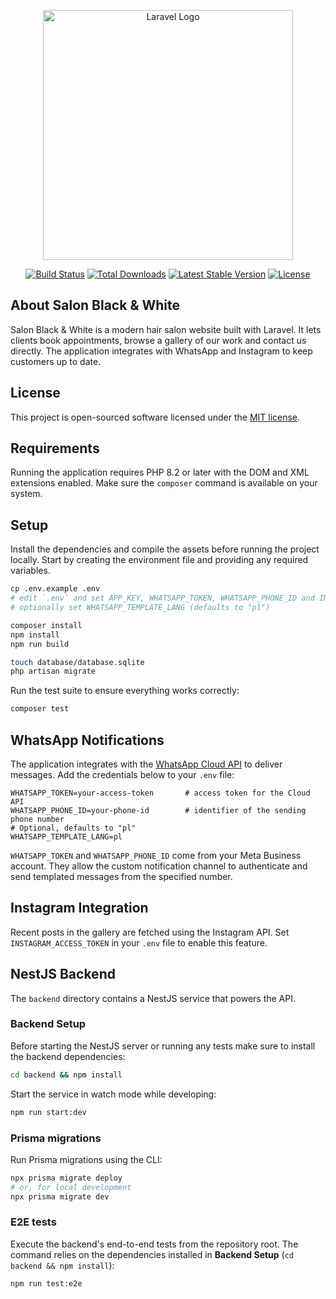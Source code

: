 <p align="center"><a href="https://laravel.com" target="_blank"><img src="https://raw.githubusercontent.com/laravel/art/master/logo-lockup/5%20SVG/2%20CMYK/1%20Full%20Color/laravel-logolockup-cmyk-red.svg" width="400" alt="Laravel Logo"></a></p>

<p align="center">
<a href="https://github.com/laravel/framework/actions"><img src="https://github.com/laravel/framework/workflows/tests/badge.svg" alt="Build Status"></a>
<a href="https://packagist.org/packages/laravel/framework"><img src="https://img.shields.io/packagist/dt/laravel/framework" alt="Total Downloads"></a>
<a href="https://packagist.org/packages/laravel/framework"><img src="https://img.shields.io/packagist/v/laravel/framework" alt="Latest Stable Version"></a>
<a href="https://packagist.org/packages/laravel/framework"><img src="https://img.shields.io/packagist/l/laravel/framework" alt="License"></a>
</p>

## About Salon Black & White

Salon Black & White is a modern hair salon website built with Laravel.
It lets clients book appointments, browse a gallery of our work and contact us directly.
The application integrates with WhatsApp and Instagram to keep customers up to date.

## License

This project is open-sourced software licensed under the [MIT license](LICENSE).

## Requirements

Running the application requires PHP 8.2 or later with the DOM and XML extensions enabled. Make sure the `composer` command is available on your system.

## Setup

Install the dependencies and compile the assets before running the project locally. Start by creating the environment file and providing any required variables.

```bash
cp .env.example .env
# edit `.env` and set APP_KEY, WHATSAPP_TOKEN, WHATSAPP_PHONE_ID and INSTAGRAM_ACCESS_TOKEN
# optionally set WHATSAPP_TEMPLATE_LANG (defaults to "pl")

composer install
npm install
npm run build

touch database/database.sqlite
php artisan migrate
```

Run the test suite to ensure everything works correctly:

```bash
composer test
```


## WhatsApp Notifications

The application integrates with the [WhatsApp Cloud API](https://developers.facebook.com/docs/whatsapp/) to deliver messages. Add the credentials below to your `.env` file:

```
WHATSAPP_TOKEN=your-access-token       # access token for the Cloud API
WHATSAPP_PHONE_ID=your-phone-id        # identifier of the sending phone number
# Optional, defaults to "pl"
WHATSAPP_TEMPLATE_LANG=pl
```

`WHATSAPP_TOKEN` and `WHATSAPP_PHONE_ID` come from your Meta Business account. They allow the custom notification channel to authenticate and send templated messages from the specified number.

## Instagram Integration

Recent posts in the gallery are fetched using the Instagram API. Set `INSTAGRAM_ACCESS_TOKEN` in your `.env` file to enable this feature.

## NestJS Backend

The `backend` directory contains a NestJS service that powers the API.

### Backend Setup
Before starting the NestJS server or running any tests make sure to install the
backend dependencies:

```bash
cd backend && npm install
```

Start the service in watch mode while developing:

```bash
npm run start:dev
```

### Prisma migrations

Run Prisma migrations using the CLI:

```bash
npx prisma migrate deploy
# or, for local development
npx prisma migrate dev
```

### E2E tests

Execute the backend's end-to-end tests from the repository root. The command
relies on the dependencies installed in **Backend Setup** (`cd backend && npm
install`):

```bash
npm run test:e2e
```
